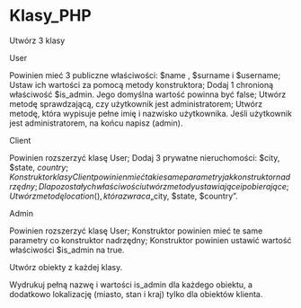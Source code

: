# Klasy_PHP
Utwórz 3 klasy

User

Powinien mieć 3 publiczne właściwości: $name , $surname i $username;
Ustaw ich wartości za pomocą metody konstruktora;
Dodaj 1 chronioną właściwość $is_admin. Jego domyślna wartość powinna być false;
Utwórz metodę sprawdzającą, czy użytkownik jest administratorem;
Utwórz metodę, która wypisuje pełne imię i nazwisko użytkownika. 
Jeśli użytkownik jest administratorem, na końcu napisz (admin).

Client 

Powinien rozszerzyć klasę User;
Dodaj 3 prywatne nieruchomości: $city, $state, $country;
Konstruktor klasy Client powinien mieć takie same parametry jak konstruktor nadrzędny;
Dla pozostałych właściwości utwórz metody ustawiające i pobierające;
Utwórz metodę location(), która zwraca „$city, $state, $country”.

Admin

Powinien rozszerzyć klasę User;
Konstruktor powinien mieć te same parametry co konstruktor nadrzędny;
Konstruktor powinien ustawić wartość właściwości $is_admin na true.


Utwórz obiekty z każdej klasy.

Wydrukuj pełną nazwę i wartości is_admin dla każdego obiektu, a dodatkowo lokalizację (miasto, stan i kraj) tylko dla obiektów klienta.
